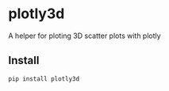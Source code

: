 # plotly3d
A helper for ploting 3D scatter plots with plotly

## Install
```pip install plotly3d```
